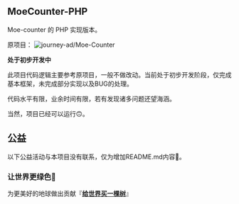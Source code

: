 ## MoeCounter-PHP

Moe-counter 的 PHP 实现版本。

原项目：
![journey-ad/Moe-Counter](https://github.com/journey-ad/Moe-counter)

**处于初步开发中**

此项目代码逻辑主要参考原项目，一般不做改动。当前处于初步开发阶段，仅完成基本框架，未完成部分实现以及BUG的处理。

代码水平有限，业余时间有限，若有发现诸多问题还望海涵。

当然，项目已经可以运行🙃。

## 公益
以下公益活动与本项目没有联系，仅为增加README.md内容👿。

### 让世界更绿色🌴

为更美好的地球做出贡献『[**给世界买一棵树**](https://ecologi.com/)』
